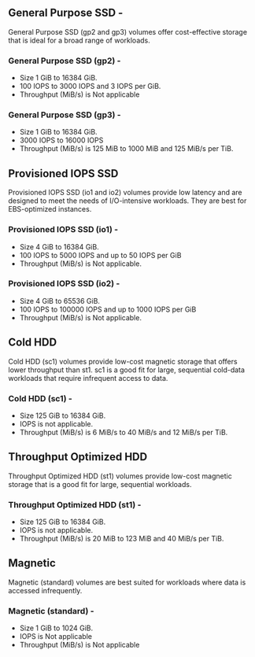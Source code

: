 
## General Purpose SSD -
General Purpose SSD (gp2 and gp3) volumes offer cost-effective storage that is ideal for a broad range of workloads.
### General Purpose SSD (gp2) - 
- Size 1 GiB to 16384 GiB. 
- 100 IOPS to 3000 IOPS and 3 IOPS per GiB.
- Throughput (MiB/s) is Not applicable
### General Purpose SSD (gp3) - 
- Size 1 GiB to 16384 GiB. 
- 3000 IOPS to 16000 IOPS 
- Throughput (MiB/s) is 125 MiB to 1000 MiB and 125 MiB/s per TiB.
## Provisioned IOPS SSD
Provisioned IOPS SSD (io1 and io2) volumes provide low latency and are designed to meet the needs of I/O-intensive workloads. They are best for EBS-optimized instances.
### Provisioned IOPS SSD (io1) -
- Size 4 GiB to 16384 GiB. 
- 100 IOPS to 5000 IOPS and up to 50 IOPS per GiB
- Throughput (MiB/s) is Not applicable.
### Provisioned IOPS SSD (io2) -
- Size 4 GiB to 65536 GiB. 
- 100 IOPS to 100000 IOPS and up to 1000 IOPS per GiB
- Throughput (MiB/s) is Not applicable.
## Cold HDD
Cold HDD (sc1) volumes provide low-cost magnetic storage that offers lower throughput than st1. sc1 is a good fit for large, sequential cold-data workloads that require infrequent access to data.
### Cold HDD (sc1) -
- Size 125 GiB to 16384 GiB. 
- IOPS is not applicable.
- Throughput (MiB/s) is 6 MiB/s to 40 MiB/s and 12 MiB/s per TiB.
## Throughput Optimized HDD
Throughput Optimized HDD (st1) volumes provide low-cost magnetic storage that is a good fit for large, sequential workloads.
### Throughput Optimized HDD (st1) -
- Size 125 GiB to 16384 GiB. 
- IOPS is not applicable.
- Throughput (MiB/s) is 20 MiB to 123 MiB and 40 MiB/s per TiB.
## Magnetic
Magnetic (standard) volumes are best suited for workloads where data is accessed infrequently.
### Magnetic (standard) -
- Size 1 GiB to 1024 GiB. 
- IOPS is Not applicable
- Throughput (MiB/s) is Not applicable
